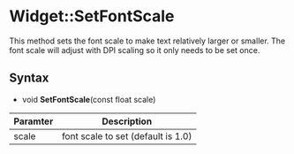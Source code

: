 # Widget::SetFontScale #
This method sets the font scale to make text relatively larger or smaller. The font scale will adjust with DPI scaling so it only needs to be set once.

## Syntax ##

- void **SetFontScale**(const float scale)

| Paramter | Description |
| --- | --- |
| scale | font scale to set (default is 1.0) |
